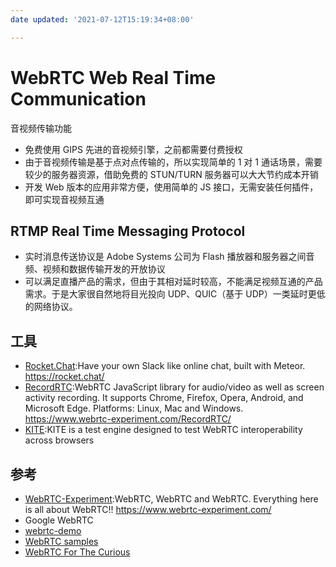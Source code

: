 ```yaml
---
date updated: '2021-07-12T15:19:34+08:00'

---
```


# WebRTC Web Real Time Communication

音视频传输功能

- 免费使用 GIPS 先进的音视频引擎，之前都需要付费授权
- 由于音视频传输是基于点对点传输的，所以实现简单的 1 对 1 通话场景，需要较少的服务器资源，借助免费的 STUN/TURN 服务器可以大大节约成本开销
- 开发 Web 版本的应用非常方便，使用简单的 JS 接口，无需安装任何插件，即可实现音视频互通

## RTMP Real Time Messaging Protocol

- 实时消息传送协议是 Adobe Systems 公司为 Flash 播放器和服务器之间音频、视频和数据传输开发的开放协议
- 可以满足直播产品的需求，但由于其相对延时较高，不能满足视频互通的产品需求。于是大家很自然地将目光投向 UDP、QUIC（基于 UDP）一类延时更低的网络协议。

## 工具

- [Rocket.Chat](https://github.com/RocketChat/Rocket.Chat):Have your own Slack like online chat, built with Meteor. <https://rocket.chat/>
- [RecordRTC](https://github.com/muaz-khan/RecordRTC):WebRTC JavaScript library for audio/video as well as screen activity recording. It supports Chrome, Firefox, Opera, Android, and Microsoft Edge. Platforms: Linux, Mac and Windows. <https://www.webrtc-experiment.com/RecordRTC/>
- [KITE](https://github.com/webrtc/KITE):KITE is a test engine designed to test WebRTC interoperability across browsers

## 参考

- [WebRTC-Experiment](https://github.com/muaz-khan/WebRTC-Experiment):WebRTC, WebRTC and WebRTC. Everything here is all about WebRTC!! <https://www.webrtc-experiment.com/>
- Google WebRTC
- [webrtc-demo](https://nashaofu.github.io/webrtc-demo/)
- [WebRTC samples](https://webrtc.github.io/samples/)
- [WebRTC For The Curious](https://webrtcforthecurious.com/)
